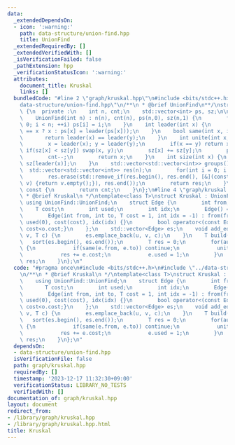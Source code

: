 ```yaml
---
data:
  _extendedDependsOn:
  - icon: ':warning:'
    path: data-structure/union-find.hpp
    title: UnionFind
  _extendedRequiredBy: []
  _extendedVerifiedWith: []
  _isVerificationFailed: false
  _pathExtension: hpp
  _verificationStatusIcon: ':warning:'
  attributes:
    document_title: Kruskal
    links: []
  bundledCode: "#line 2 \"graph/kruskal.hpp\"\n#include <bits/stdc++.h>\n#line 3 \"\
    data-structure/union-find.hpp\"\n/**\n * @brief UnionFind\n**/\nstruct UnionFind\
    \ {\n  private :\n    int n, cnt;\n    std::vector<int> ps, sz;\n\n  public :\n\
    \    UnionFind(int n) : n(n), cnt(n), ps(n,0), sz(n,1) {\n        for(int i =\
    \ 0; i < n; ++i) ps[i] = i;\n    }\n    int leader(int x) {\n        return (ps[x]\
    \ == x ? x : ps[x] = leader(ps[x]));\n    }\n    bool same(int x, int y) {\n \
    \       return leader(x) == leader(y);\n    }\n    int unite(int x, int y) {\n\
    \        x = leader(x); y = leader(y);\n        if(x == y) return x;\n       \
    \ if(sz[x] < sz[y]) swap(x, y);\n        sz[x] += sz[y];\n        ps[y] = x;\n\
    \        cnt--;\n        return x;\n    }\n    int size(int x) {\n        return\
    \ sz[leader(x)];\n    }\n    std::vector<std::vector<int>> groups() {\n      \
    \  std::vector<std::vector<int>> res(n);\n        for(int i = 0; i < n; ++i) res[leader(i)].push_back(i);\n\
    \        res.erase(std::remove_if(res.begin(), res.end(), [&](const std::vector<int>&\
    \ v) {return v.empty();}), res.end());\n        return res;\n    }\n    int count()\
    \ const {\n        return cnt;\n    }\n};\n#line 4 \"graph/kruskal.hpp\"\n/**\n\
    \ * @brief Kruskal\n */\ntemplate<class T>\nstruct Kruskal : UnionFind {\n   \
    \ using UnionFind::UnionFind;\n    struct Edge {\n        int from, to;\n    \
    \    T cost;\n        int used;\n        int idx;\n        Edge() = default;\n\
    \        Edge(int from, int to, T cost = 1, int idx = -1) : from(from), to(to),\
    \ used(0), cost(cost), idx(idx) {}\n        bool operator<(const Edge& o) const{return\
    \ cost<o.cost;}\n    };\n    std::vector<Edge> es;\n    void add_edge(int u, int\
    \ v, T c) {\n        es.emplace_back(u, v, c);\n    }\n    T build() {\n     \
    \   sort(es.begin(), es.end());\n        T res = 0;\n        for(auto &e : es)\
    \ {\n            if(same(e.from, e.to)) continue;\n            unite(e.from, e.to);\n\
    \            res += e.cost;\n            e.used = 1;\n        }\n        return\
    \ res;\n    }\n};\n"
  code: "#pragma once\n#include <bits/stdc++.h>\n#include \"../data-structure/union-find.hpp\"\
    \n/**\n * @brief Kruskal\n */\ntemplate<class T>\nstruct Kruskal : UnionFind {\n\
    \    using UnionFind::UnionFind;\n    struct Edge {\n        int from, to;\n \
    \       T cost;\n        int used;\n        int idx;\n        Edge() = default;\n\
    \        Edge(int from, int to, T cost = 1, int idx = -1) : from(from), to(to),\
    \ used(0), cost(cost), idx(idx) {}\n        bool operator<(const Edge& o) const{return\
    \ cost<o.cost;}\n    };\n    std::vector<Edge> es;\n    void add_edge(int u, int\
    \ v, T c) {\n        es.emplace_back(u, v, c);\n    }\n    T build() {\n     \
    \   sort(es.begin(), es.end());\n        T res = 0;\n        for(auto &e : es)\
    \ {\n            if(same(e.from, e.to)) continue;\n            unite(e.from, e.to);\n\
    \            res += e.cost;\n            e.used = 1;\n        }\n        return\
    \ res;\n    }\n};\n"
  dependsOn:
  - data-structure/union-find.hpp
  isVerificationFile: false
  path: graph/kruskal.hpp
  requiredBy: []
  timestamp: '2023-12-17 11:32:30+09:00'
  verificationStatus: LIBRARY_NO_TESTS
  verifiedWith: []
documentation_of: graph/kruskal.hpp
layout: document
redirect_from:
- /library/graph/kruskal.hpp
- /library/graph/kruskal.hpp.html
title: Kruskal
---
```

